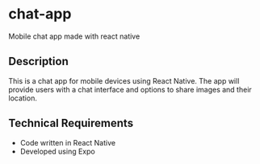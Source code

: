 # chat-app
Mobile chat app made with react native

## Description
This is a chat app for mobile devices using React Native. The app will
provide users with a chat interface and options to share images and their
location.

## Technical Requirements
- Code written in React Native
- Developed using Expo

